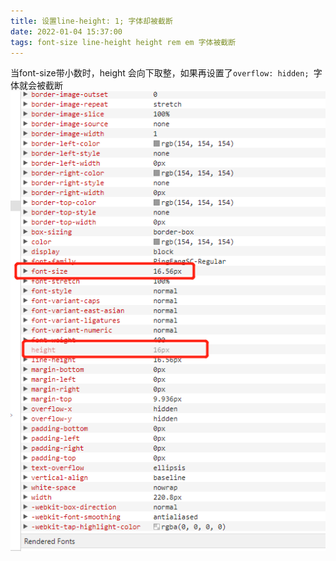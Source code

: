 ```yaml
---
title: 设置line-height: 1; 字体却被截断
date: 2022-01-04 15:37:00
tags: font-size line-height height rem em 字体被截断
---
```


当font-size带小数时，height 会向下取整，如果再设置了`overflow: hidden; `字体就会被截断
![image](./images/16412815346402.png)